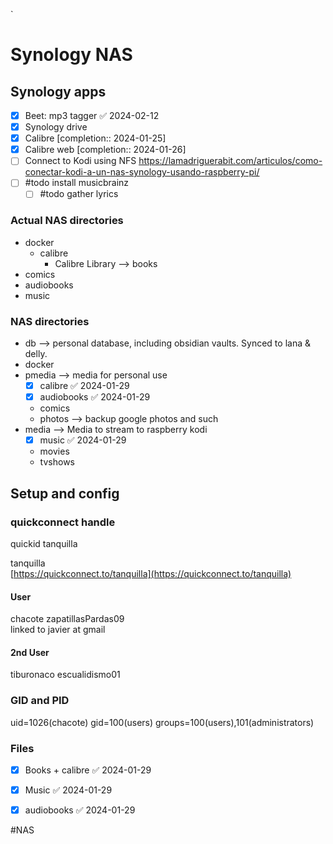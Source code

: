 `
# Synology NAS


## Synology apps 

- [x] Beet: mp3 tagger ✅ 2024-02-12
- [x] Synology drive 
- [x] Calibre  [completion:: 2024-01-25]
- [x]  Calibre web  [completion:: 2024-01-26]
- [ ] Connect to Kodi using NFS https://lamadriguerabit.com/articulos/como-conectar-kodi-a-un-nas-synology-usando-raspberry-pi/
- [ ] #todo install musicbrainz
	- [ ] #todo gather lyrics
### Actual NAS directories
- docker
	- calibre
		- Calibre Library --> books
- comics
- audiobooks
- music
### NAS directories

- db -->   personal database, including obsidian vaults. Synced to lana & delly.
- docker
- pmedia  --> media for personal use
    - [x] calibre ✅ 2024-01-29
    - [x] audiobooks ✅ 2024-01-29
    - comics
    - photos --> backup google photos and such
- media --> Media to stream to raspberry kodi
    - [x] music ✅ 2024-01-29
    - movies
    - tvshows

## Setup and config
### quickconnect handle 

quickid tanquilla  

tanquilla  
[https://quickconnect.to/tanquilla](https://quickconnect.to/tanquilla)  
#### User

chacote zapatillasPardas09  
linked to javier at gmail  
#### 2nd User

tiburonaco escualidismo01


### GID and PID

uid=1026(chacote) gid=100(users) groups=100(users),101(administrators)
### Files

- [x] Books + calibre ✅ 2024-01-29
- [x] Music ✅ 2024-01-29
- [x] audiobooks ✅ 2024-01-29


#NAS